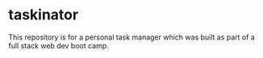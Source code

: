 # taskinator
This repository is for a personal task manager which was built as part of a full stack web dev boot camp.
